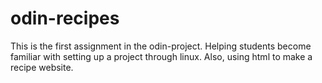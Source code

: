 # odin-recipes
This is the first assignment in the odin-project. Helping students become familiar with setting up a project through linux. Also, using html to make a recipe website. 
